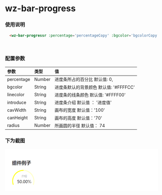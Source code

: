 # wz-bar-progress

### 使用说明

```html
  <wz-bar-progressr :percentage='percentageCopy' :bgcolor='bgcolorCopy' :linecolor='linecolorCopy'  :introduce='introducecopy'></wz-bar-progressr>
```

<br />

### 配置参数

| 参数        |类型      | 值                                                             |
| :---------- | :------- | :------------------------------------------------------------  |
| percentage  | Number   | 进度条所占的百分比     默认值: 0,                                |
| bgcolor     | String   | 进度条默认的背景颜色   默认值: '#FFFFCC'                          |
| linecolor   | String   | 进度条的线条颜色       默认值: '#FFFF00'                         |
| introduce   | String   | 进度条介绍            默认值 ： '进度值'                          |
|  cavWidth   | String   | 画布的宽度            默认值：'100'                              |
|  canHeight  | String   | 画布的高度            默认值：'70'                               |
|  radius     | Number   | 所画圆的半径          默认值： 74                                |

### 下为截图

![img-alt](https://github.com/wolf-cao/my-images/blob/master/barprocess.PNG?raw=true)